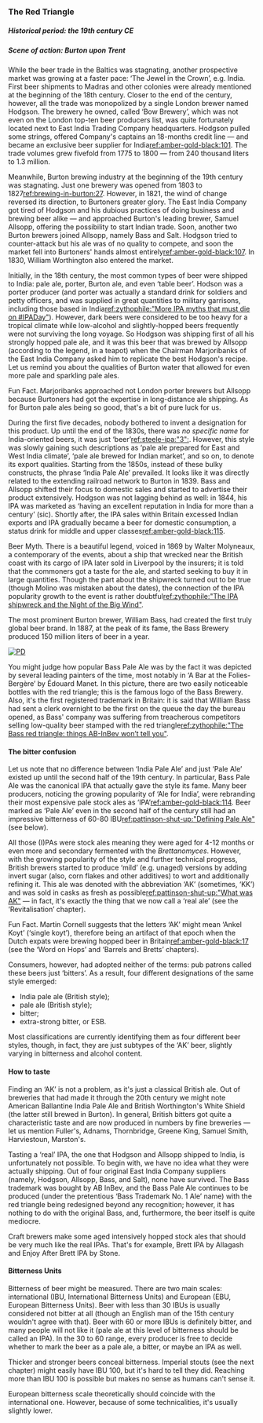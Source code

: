 ### The Red Triangle
##### Historical period: the 19th century CE
##### Scene of action: Burton upon Trent

While the beer trade in the Baltics was stagnating, another prospective market was growing at a faster pace: ‘The Jewel in the Crown’, e.g. India. First beer shipments to Madras and other colonies were already mentioned at the beginning of the 18th century. Closer to the end of the century, however, all the trade was monopolized by a single London brewer named Hodgson. The brewery he owned, called ‘Bow Brewery’, which was not even on the London top-ten beer producers list, was quite fortunately located next to East India Trading Company headquarters. Hodgson pulled some strings, offered Company's captains an 18-months credit line — and became an exclusive beer supplier for India[ref:amber-gold-black:101](). The trade volumes grew fivefold from 1775 to 1800 — from 240 thousand liters to 1.3 million.

Meanwhile, Burton brewing industry at the beginning of the 19th century was stagnating. Just one brewery was opened from 1803 to 1827[ref:brewing-in-burton:27](). However, in 1821, the wind of change reversed its direction, to Burtoners greater glory. The East India Company got tired of Hodgson and his dubious practices of doing business and brewing beer alike — and approached Burton's leading brewer, Samuel Allsopp, offering the possibility to start Indian trade. Soon, another two Burton brewers joined Allsopp, namely Bass and Salt. Hodgson tried to counter-attack but his ale was of no quality to compete, and soon the market fell into Burtoners' hands almost entirely[ref:amber-gold-black:107](). In 1830, William Worthington also entered the market.

Initially, in the 18th century, the most common types of beer were shipped to India: pale ale, porter, Burton ale, and even ‘table beer’. Hodson was a porter producer (and porter was actually a standard drink for soldiers and petty officers, and was supplied in great quantities to military garrisons, including those based in India[ref:zythophile:"More IPA myths that must die on #IPADay"](https://zythophile.co.uk/2012/08/02/more-ipa-myths-that-must-die-on-ipaday/)). However, dark beers were considered to be too heavy for a tropical climate while low-alcohol and slightly-hopped beers frequently were not surviving the long voyage. So Hodgson was shipping first of all his strongly hopped pale ale, and it was this beer that was brewed by Allsopp (according to the legend, in a teapot) when the Chairman Marjoribanks of the East India Company asked him to replicate the best Hodgson's recipe. Let us remind you about the qualities of Burton water that allowed for even more pale and sparkling pale ales.

Fun Fact. Marjoribanks approached not London porter brewers but Allsopp because Burtoners had got the expertise in long-distance ale shipping. As for Burton pale ales being so good, that's a bit of pure luck for us.

During the first five decades, nobody bothered to invent a designation for this product. Up until the end of the 1830s, there was *no specific name* for India-oriented beers, it was just ‘beer’[ref:steele-ipa:"3":](). However, this style was slowly gaining such descriptions as ‘pale ale prepared for East and West India climate’, ‘pale ale brewed for Indian market’, and so on, to denote its export qualities. Starting from the 1850s, instead of these bulky constructs, the phrase ‘India Pale Ale’ prevailed. It looks like it was directly related to the extending railroad network to Burton in 1839. Bass and Allsopp shifted their focus to domestic sales and started to advertise their product extensively. Hodgson was not lagging behind as well: in 1844, his IPA was marketed as ‘having an excellent reputation in India for more than a century’ (sic). Shortly after, the IPA sales within Britain excessed Indian exports and IPA gradually became a beer for domestic consumption, a status drink for middle and upper classes[ref:amber-gold-black:115]().

Beer Myth. There is a beautiful legend, voiced in 1869 by Walter Molyneaux, a contemporary of the events, about a ship that wrecked near the British coast with its cargo of IPA later sold in Liverpool by the insurers; it is told that the commoners got a taste for the ale, and started seeking to buy it in large quantities. Though the part about the shipwreck turned out to be true (though Molino was mistaken about the dates), the connection of the IPA popularity growth to the event is rather doubtful[ref:zythophile:"The IPA shipwreck and the Night of the Big Wind"](https://zythophile.co.uk/2015/10/12/the-ipa-shipwreck-and-the-night-of-the-big-wind/).

The most prominent Burton brewer, William Bass, had created the first truly global beer brand. In 1887, at the peak of its fame, the Bass Brewery produced 150 million liters of beer in a year.

[![PD](/img/un-bar-aux-folies-bergere.jpg "Édouard Manet. A Bar at the Folies-Bergère, 1882")]()

You might judge how popular Bass Pale Ale was by the fact it was depicted by several leading painters of the time, most notably in ‘A Bar at the Folies-Bergère’ by Édouard Manet. In this picture, there are two easily noticeable bottles with the red triangle; this is the famous logo of the Bass Brewery. Also, it's the first registered trademark in Britain: it is said that William Bass had sent a clerk overnight to be the first on the queue the day the bureau opened, as Bass' company was suffering from treacherous competitors selling low-quality beer stamped with the red triangle[ref:zythophile:"The Bass red triangle: things AB-InBev won’t tell you"](https://zythophile.co.uk/2013/06/28/the-bass-red-triangle-things-ab-inbev-wont-tell-you/).

#### The bitter confusion

Let us note that no difference between ‘India Pale Ale’ and just ‘Pale Ale’ existed up until the second half of the 19th century. In particular, Bass Pale Ale was the canonical IPA that actually gave the style its fame. Many beer producers, noticing the growing popularity of ‘Ale for India’, were rebranding their most expensive pale stock ales as ‘IPA’[ref:amber-gold-black:114](). Beer marked as ‘Pale Ale’ even in the second half of the century still had an impressive bitterness of 60-80 IBU[ref:pattinson-shut-up:"Defining Pale Ale"](http://barclayperkins.blogspot.com/2021/09/defining-pale-ale.html) (see below).

All those (I)PAs were stock ales meaning they were aged for 4-12 months or even more and secondary fermented with the *Brettanomyces*. However, with the growing popularity of the style and further technical progress, British brewers started to produce ‘mild’ (e.g. unaged) versions by adding invert sugar (also, corn flakes and other additives) to wort and additionally refining it. This ale was denoted with the abbreviation ‘AK’ (sometimes, ‘KK’) and was sold in casks as fresh as possible[ref:pattinson-shut-up:"What was AK"](http://barclayperkins.blogspot.com/2021/06/what-was-ak.html) — in fact, it's exactly the thing that we now call a ‘real ale’ (see the ‘Revitalisation’ chapter).

Fun Fact. Martin Cornell suggests that the letters ‘AK’ might mean ‘Ankel Koyt’ (‘single koyt’), therefore being an artifact of that epoch when the Dutch expats were brewing hopped beer in Britain[ref:amber-gold-black:17]() (see the ‘Word on Hops’ and ‘Barrels and Bretts’ chapters).

Consumers, however, had adopted neither of the terms: pub patrons called these beers just ‘bitters’. As a result, four different designations of the same style emerged:
  * India pale ale (British style);
  * pale ale (British style);
  * bitter;
  * extra-strong bitter, or ESB.

Most classifications are currently identifying them as four different beer styles, though, in fact, they are just subtypes of the ‘AK’ beer, slightly varying in bitterness and alcohol content.

#### How to taste

Finding an ‘AK’ is not a problem, as it's just a classical British ale. Out of breweries that had made it through the 20th century we might note American Ballantine India Pale Ale and British Worthington's White Shield (the latter still brewed in Burton). In general, British bitters got quite a characteristic taste and are now produced in numbers by fine breweries — let us mention Fuller's, Adnams, Thornbridge, Greene King, Samuel Smith, Harviestoun, Marston's.

Tasting a ‘real’ IPA, the one that Hodgson and Allsopp shipped to India, is unfortunately not possible. To begin with, we have no idea what they were actually shipping. Out of four original East India Company suppliers (namely, Hodgson, Allsopp, Bass, and Salt), none have survived. The Bass trademark was bought by AB InBev, and the Bass Pale Ale continues to be produced (under the pretentious ‘Bass Trademark No. 1 Ale’ name) with the red triangle being redesigned beyond any recognition; however, it has nothing to do with the original Bass, and, furthermore, the beer itself is quite mediocre.

Craft brewers make some aged intensively hopped stock ales that should be very much like the real IPAs. That's for example, Brett IPA by Allagash and Enjoy After Brett IPA by Stone.

#### Bitterness Units

Bitterness of beer might be measured. There are two main scales: international (IBU, International Bitterness Units) and European (EBU, European Bitterness Units). Beer with less than 30 IBUs is usually considered not bitter at all (though an English man of the 15th century wouldn't agree with that). Beer with 60 or more IBUs is definitely bitter, and many people will not like it (pale ale at this level of bitterness should be called an IPA). In the 30 to 60 range, every producer is free to decide whether to mark the beer as a pale ale, a bitter, or maybe an IPA as well.

Thicker and stronger beers conceal bitterness. Imperial stouts (see the next chapter) might easily have IBU 100, but it's hard to tell they did. Reaching more than IBU 100 is possible but makes no sense as humans can't sense it.

European bitterness scale theoretically should coincide with the international one. However, because of some technicalities, it's usually slightly lower.
